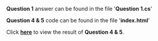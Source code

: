 **Question 1** answer can be found in the file '**Question 1.cs**'

**Question 4 & 5** code can be found in the file '**index.html**'

Click **[here](https://bear157.github.io/simple-test/)** to view the result of **Question 4 & 5**.
